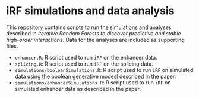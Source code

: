 # iRF simulations and data analysis
This repository contains scripts to run the simulations and analyses described
in *iterative Random Forests to discover predictive and stable high-order
interactions*. Data for the analyses are included as supporting files.

* `enhancer.R`: R script used to run `iRF` on the enhancer data.
* `splicing.R`: R script used to run `iRF` on the splicing data.
* `simulations/booleanSimulations.R`: R script used to run `iRF` on simulated
  data using the boolean generative modesl described in the paper.
* `simulations/enhancerSimulations.R`: R script used to run `iRF` on simulated
  enhancer data as described in the paper.
